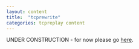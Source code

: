 ```yaml
---
layout: content
title:  "tcprewrite"
categories: tcpreplay content
---
```


UNDER CONSTRUCTION - for now please go [here][legacy_wiki].

[legacy_wiki]:  http://tcpreplay.synfin.net
